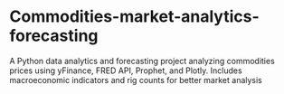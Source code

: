# Commodities-market-analytics-forecasting
A Python data analytics and forecasting project analyzing commodities prices using yFinance, FRED API, Prophet, and Plotly. Includes macroeconomic indicators and rig counts for better market analysis
